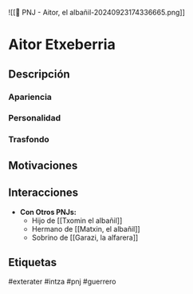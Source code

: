 ![[👤 PNJ - Aitor, el albañil-20240923174336665.png]]
# Aitor Etxeberria

## Descripción
### Apariencia 

### Personalidad 

### Trasfondo 

## Motivaciones

## Interacciones
- **Con Otros PNJs:** 
	- Hijo de [[Txomin el albañil]]
	- Hermano de [[Matxin, el albañil]]
	- Sobrino de [[Garazi, la alfarera]]
## Etiquetas
#exterater #intza #pnj  #guerrero 